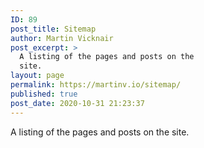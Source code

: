 ```yaml
---
ID: 89
post_title: Sitemap
author: Martin Vicknair
post_excerpt: >
  A listing of the pages and posts on the
  site.
layout: page
permalink: https://martinv.io/sitemap/
published: true
post_date: 2020-10-31 21:23:37
---
```

<!-- wp:paragraph -->
<p>A listing of the pages and posts on the site. </p>
<!-- /wp:paragraph -->

<!-- wp:wpgoplugins/simple-sitemap-block {"block_post_types":"[{\u0022value\u0022:\u0022page\u0022,\u0022label\u0022:\u0022Page\u0022}]"} /-->

<!-- wp:wpgoplugins/simple-sitemap-block {"block_post_types":"[{\u0022value\u0022:\u0022post\u0022,\u0022label\u0022:\u0022Post\u0022}]"} /-->